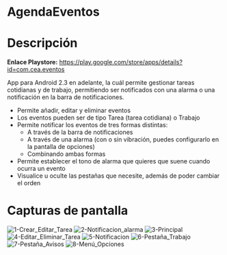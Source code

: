 AgendaEventos
=============

# Descripción

**Enlace Playstore:** https://play.google.com/store/apps/details?id=com.cea.eventos

App para Android 2.3 en adelante, la cuál permite gestionar tareas cotidianas y de trabajo, permitiendo ser 
notificados con una alarma o una notificación en la barra de notificaciones.

- Permite añadir, editar y eliminar eventos
- Los eventos pueden ser de tipo Tarea (tarea cotidiana) o Trabajo
- Permite notificar los eventos de tres formas distintas:
    - A través de la barra de notificaciones
    - A través de una alarma (con o sin vibración, puedes configurarlo en la pantalla de opciones)
    - Combinando ambas formas
- Permite establecer el tono de alarma que quieres que suene cuando ocurra un evento
- Visualice u oculte las pestañas que necesite, además de poder cambiar el orden

# Capturas de pantalla

![1-Crear_Editar_Tarea](http://i.imgur.com/uB53rcvs.png "1-Crear_Editar_Tarea")
![2-Notificacion_alarma](http://i.imgur.com/mnWfsVRs.png "2-Notificacion_alarma")
![3-Principal](http://i.imgur.com/L3tgzmps.png "3-Principal")
![4-Editar_Eliminar_Tarea](http://i.imgur.com/JBLMkUps.png "4-Editar_Eliminar_Tarea")
![5-Notificacion](http://i.imgur.com/ebzJzQIs.png "5-Notificacion")
![6-Pestaña_Trabajo](http://i.imgur.com/n0L691zs.png "6-Pestaña_Trabajo")
![7-Pestaña_Avisos](http://i.imgur.com/KwJPGP1s.png "7-Pestaña_Avisos")
![8-Menú_Opciones](http://i.imgur.com/IKigyNDs.png "8-Menú_Opciones")
